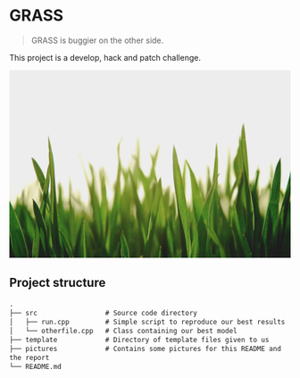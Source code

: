 # GRASS
> GRASS is buggier on the other side. 
>

This project is a develop, hack and patch challenge.

![](pics/grass.jpg)


## Project structure

```
.
├── src                 # Source code directory
│   ├── run.cpp         # Simple script to reproduce our best results
│   └── otherfile.cpp   # Class containing our best model
├── template            # Directory of template files given to us
├── pictures            # Contains some pictures for this README and the report
└── README.md
```
